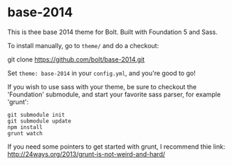 base-2014
=========

This is thee base 2014 theme for Bolt. Built with Foundation 5 and Sass.

To install manually, go to `theme/` and do a checkout: 

  git clone https://github.com/bolt/base-2014.git

Set `theme: base-2014` in your `config.yml`, and you're good to go! 

If you wish to use sass with your theme, be sure to checkout the 'Foundation' submodule, and start your favorite sass parser, for example 'grunt':

```
git submodule init
git submodule update
npm install
grunt watch
```
  
If you need some pointers to get started with grunt, I recommend thie link: 
http://24ways.org/2013/grunt-is-not-weird-and-hard/
